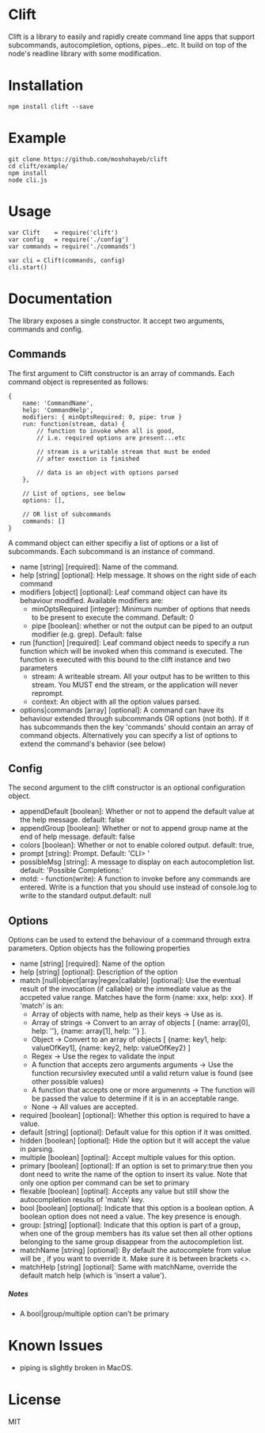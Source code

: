 # Clift
Clift is a library to easily and rapidly create command line apps that support subcommands, autocompletion, options, pipes...etc. It build on top of the node's readline library with some modification.


# Installation
```
npm install clift --save
```

# Example
```
git clone https://github.com/moshohayeb/clift
cd clift/example/
npm install
node cli.js
```

# Usage
```
var Clift    = require('clift')
var config   = require('./config')
var commands = require('./commands')

var cli = Clift(commands, config)
cli.start()
```

# Documentation
The library exposes a single constructor. It accept two arguments, commands and config.

## Commands
The first argument to Clift constructor is an array of commands. Each command object is represented as follows:
```
{
    name: 'CommandName',
    help: 'CommandHelp',
    modifiers: { minOptsRequired: 0, pipe: true }
    run: function(stream, data) { 
        // function to invoke when all is good,
        // i.e. required options are present...etc
        
        // stream is a writable stream that must be ended
        // after exection is finished
        
        // data is an object with options parsed
    },

    // List of options, see below
    options: [],

    // OR list of subcommands
    commands: []
}
```

A command object can either specifiy a list of options or a list of subcommands. Each subcommand is an instance of command.

 - name [string] [required]: Name of the command.
 - help [string] [optional]: Help message. It shows on the right side of each command
 - modifiers [object] [optional]: Leaf command object can have its behaviour modified. Available modifiers are:
   - minOptsRequired [integer]: Minimum number of options that needs to be present to execute the command. Default: 0
   - pipe [boolean]: whether or not the output can be piped to an output modifier (e.g. grep). Default: false
 - run [function] [required]: Leaf command object needs to specify a run function which will be invoked when this command is executed. The function is executed with this bound to the clift instance and two parameters
   - stream: A writeable stream. All your output has to be written to this stream. You MUST end the stream, or the application will never reprompt.
   - context: An object with all the option values parsed.
 - options|commands [array] [optional]: A command can have its behaviour extended through subcommands OR options (not both). If it has subcommands then the key 'commands' should contain an array of command objects. Alternatively you can specify a list of options to extend the command's behavior (see below)

## Config
The second argument to the clift constructor is an optional configuration object.
 - appendDefault [boolean]: Whether or not to append the default value at the help message. default: false
 - appendGroup [boolean]: Whether or not to append group name at the end of help message. default: false
 - colors [boolean]: Whether or not to enable colored output. default: true,
 - prompt [string]: Prompt. Default: 'CLI> '
 - possibleMsg [string]: A message to display on each autocompletion list. default: 'Possible Completions:'
 - motd: - function(write): A function to invoke before any commands are entered. Write is a function that you should use instead of console.log to write to the standard output.default: null

## Options
Options can be used to extend the behaviour of a command through extra parameters. Option objects has the following properties
 - name [string] [required]: Name of the option
 - help [string] [optional]: Description of the option
 - match [null|object|array|regex|callable] [optional]: Use the eventual result of the invocation (if callable) or the immediate value as the accpeted value range. Matches have the form {name: xxx, help: xxx}. If 'match' is an:
    * Array of objects with name, help as their keys -> Use as is.
    * Array of strings -> Convert to an array of objects [ {name: array[0], help: ''}, {name: array[1], help: ''} ].
    * Object -> Convert to an array of objects [ {name: key1, help: valueOfKey1], {name: key2, help: valueOfKey2} ]
    * Regex -> Use the regex to validate the input
    * A function that accepts zero arguments arguments -> Use the function recursivley executed until a valid return value is found (see other possible values)
    * A function that accepts one or more argumennts -> The function will be passed the value to determine if it is in an acceptable range.
    * None -> All values are accepted.
 - required [boolean] [optional]: Whether this option is required to have a value.
 - default [string] [optional]: Default value for this option if it was omitted.
 - hidden [boolean] [optional]: Hide the option but it will accept the value in parsing.
 - multiple [boolean] [optinal]: Accept multiple values for this option.
 - primary [boolean] [optional]: If an option is set to primary:true then you dont need to write the name of the option to insert its value. Note that only one option per command can be set to primary
 - flexable [boolean] [optinal]: Accepts any value but still show the autocompletion results of 'match' key.
 - bool [boolean] [optional]: Indicate that this option is a boolean option. A boolean option does not need a value. The key presence is enough.
 - group: [string] [optional]: Indicate that this option is part of a group, when one of the group members has its value set then all other options belonging to the same group disappear from the autocompletion list.
 - matchName [string] [optional]: By default the autocomplete from value will be <value>, if you want to override it. Make sure it is between brackets <>.
 - matchHelp [string] [optional]: Same with matchName, override the default match help (which is 'insert a value').

##### Notes
 * A bool|group/multiple option can't be primary

# Known Issues
  - piping is slightly broken in MacOS.

# License
MIT
